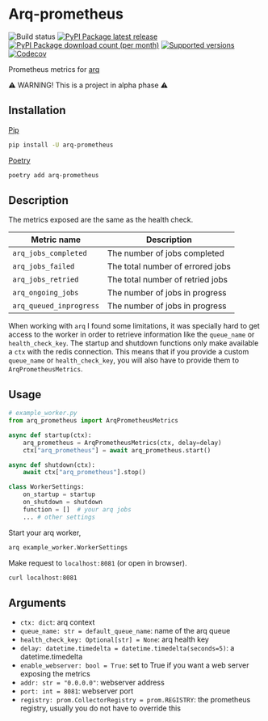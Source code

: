 # Arq-prometheus

![Build status](https://github.com/kpn/arq-prometheus/actions/workflows/test.yaml/badge.svg?branch=master)
[![PyPI Package latest release](https://img.shields.io/pypi/v/arq-prometheus.svg?style=flat-square)](https://pypi.org/project/commitizen/)
[![PyPI Package download count (per month)](https://img.shields.io/pypi/dm/arq-prometheus?style=flat-square)](https://pypi.org/project/arq-prometheus/)
[![Supported versions](https://img.shields.io/pypi/pyversions/arq-prometheus.svg?style=flat-square)](https://pypi.org/project/commitizen/)
[![Codecov](https://img.shields.io/codecov/c/github/kpn/arq-prometheus.svg?style=flat-square)](https://codecov.io/gh/kpn/arq-prometheus)


Prometheus metrics for [arq](https://github.com/samuelcolvin/arq)

⚠️ WARNING! This is a project in alpha phase ⚠️

## Installation

[Pip](https://pip.pypa.io/en/stable/)

```sh
pip install -U arq-prometheus
```

[Poetry](https://python-poetry.org/)

```sh
poetry add arq-prometheus
```

## Description

The metrics exposed are the same as the health check.

| Metric name             | Description                      |
| ----------------------- | -------------------------------- |
| `arq_jobs_completed`    | The number of jobs completed     |
| `arq_jobs_failed`       | The total number of errored jobs |
| `arq_jobs_retried`      | The total number of retried jobs |
| `arq_ongoing_jobs`      | The number of jobs in progress   |
| `arq_queued_inprogress` | The number of jobs in progress   |

When working with `arq` I found some limitations, it was specially hard to get access to
the worker in order to retrieve information like the `queue_name` or `health_check_key`.
The startup and shutdown functions only make available a `ctx` with the redis connection.
This means that if you provide a custom `queue_name` or `health_check_key`, you will
also have to provide them to `ArqPrometheusMetrics`.

## Usage

````python
# example_worker.py
from arq_prometheus import ArqPrometheusMetrics

async def startup(ctx):
    arq_prometheus = ArqPrometheusMetrics(ctx, delay=delay)
    ctx["arq_prometheus"] = await arq_prometheus.start()

async def shutdown(ctx):
    await ctx["arq_prometheus"].stop()

class WorkerSettings:
    on_startup = startup
    on_shutdown = shutdown
    function = []  # your arq jobs
    ... # other settings

````

Start your arq worker,

```sh
arq example_worker.WorkerSettings
```

Make request to `localhost:8081` (or open in browser).

```sh
curl localhost:8081
```


## Arguments

- `ctx: dict`: arq context
- `queue_name: str = default_queue_name`: name of the arq queue
- `health_check_key: Optional[str] = None`: arq health key
- `delay: datetime.timedelta = datetime.timedelta(seconds=5)`: a datetime.timedelta
- `enable_webserver: bool = True`: set to True if you want a web server exposing the metrics
- `addr: str = "0.0.0.0"`: webserver address
- `port: int = 8081`: webserver port
- `registry: prom.CollectorRegistry = prom.REGISTRY`: the prometheus registry, usually you do not have to override this